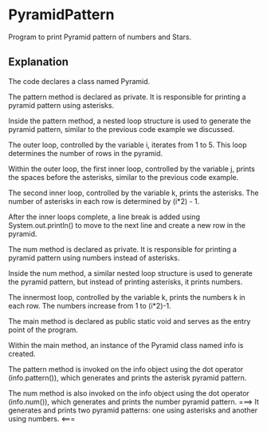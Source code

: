 # PyramidPattern
Program to print Pyramid pattern of numbers and Stars.
## Explanation

The code declares a class named Pyramid.

The pattern method is declared as private. It is responsible for printing a pyramid pattern using asterisks.

Inside the pattern method, a nested loop structure is used to generate the pyramid pattern, similar to the previous code example we discussed.

The outer loop, controlled by the variable i, iterates from 1 to 5. This loop determines the number of rows in the pyramid.

Within the outer loop, the first inner loop, controlled by the variable j, prints the spaces before the asterisks, similar to the previous code example.

The second inner loop, controlled by the variable k, prints the asterisks. The number of asterisks in each row is determined by (i*2) - 1.

After the inner loops complete, a line break is added using System.out.println() to move to the next line and create a new row in the pyramid.

The num method is declared as private. It is responsible for printing a pyramid pattern using numbers instead of asterisks.

Inside the num method, a similar nested loop structure is used to generate the pyramid pattern, but instead of printing asterisks, it prints numbers.

The innermost loop, controlled by the variable k, prints the numbers k in each row. The numbers increase from 1 to (i*2)-1.

The main method is declared as public static void and serves as the entry point of the program.

Within the main method, an instance of the Pyramid class named info is created.

The pattern method is invoked on the info object using the dot operator (info.pattern()), which generates and prints the asterisk pyramid pattern.

The num method is also invoked on the info object using the dot operator (info.num()), which generates and prints the number pyramid pattern.
===>  It generates and prints two pyramid patterns: one using asterisks and another using numbers. <===
